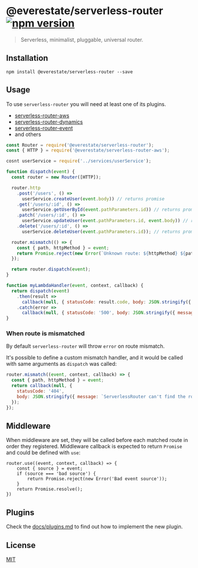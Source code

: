 # @everestate/serverless-router [![npm version](https://badge.fury.io/js/%40everestate%2Fserverless-router.svg)](https://www.npmjs.com/package/@everestate/serverless-router)

> Serverless, minimalist, pluggable, universal router.

## Installation

```
npm install @everestate/serverless-router --save
```

## Usage

To use `serverless-router` you will need at least one of its plugins.

* [serverless-router-aws](https://github.com/everestate/serverless-router-aws)
* [serverless-router-dynamics](https://github.com/everestate/serverless-router-dynamics)
* [serverless-router-event](https://github.com/everestate/serverless-router-event)
* and others


```javascript
const Router = require('@everestate/serverless-router');
const { HTTP } = require('@everestate/serverless-router-aws');

cosnt userService = require('../services/userService');

function dispatch(event) {
  const router = new Router([HTTP]);

  router.http
    .post('/users', () =>
      userService.createUser(event.body)) // returns promise
    .get('/users/:id', () =>
      userService.getUserById(event.pathParameters.id)) // returns promise
    .patch('/users/:id', () =>
      userService.updateUser(event.pathParameters.id, event.body)) // returns promise
    .delete('/users/:id', () =>
      userService.deleteUser(event.pathParameters.id)); // returns promise

  router.mismatch(() => {
    const { path, httpMethod } = event;
    return Promise.reject(new Error(`Unknown route: ${httpMethod} ${path}`));
  });

  return router.dispatch(event);
}

function myLambdaHandler(event, context, callback) {
  return dispatch(event)
    .then(result =>
      callback(null, { statusCode: result.code, body: JSON.stringify({ payload: result.payload }) }))
    .catch(error =>
      callback(null, { statusCode: '500', body: JSON.stringify({ message: error.message }) }));
}
```

### When route is mismatched

By default `serverless-router` will throw `error` on route mismatch.

It's possible to define a custom mismatch handler, and it would be called with same arguments as `dispatch` was called:

```javascript
router.mismatch((event, context, callback) => {
  const { path, httpMethod } = event;
  return callback(null, {
    statusCode: '404',
    body: JSON.stringify({ message: `ServerlessRouter can't find the route ${httpMethod} ${path}` }),
  });
});
```

## Middleware

When middleware are set, they will be called before each matched route in order they registered.
Middleware callback is expected to return `Promise` and could be defined with `use`:
```
router.use((event, context, callback) => {
    const { source } = event;
    if (source === 'bad source') {
        return Promise.reject(new Error('Bad event source'));
    }
    return Promise.resolve();
})
```

## Plugins

Check the [docs/plugins.md](./docs/plugins.md) to find out how to implement the new plugin.

## License

[MIT](./LICENSE)
